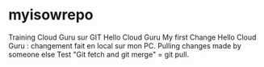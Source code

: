 # myisowrepo
Training Cloud Guru sur GIT
Hello Cloud Guru My first Change
Hello Cloud Guru : changement fait en local sur mon PC.
Pulling changes made by someone else
Test "Git fetch and git merge" = git pull.
